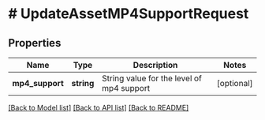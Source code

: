 # # UpdateAssetMP4SupportRequest

## Properties

Name | Type | Description | Notes
------------ | ------------- | ------------- | -------------
**mp4_support** | **string** | String value for the level of mp4 support | [optional] 

[[Back to Model list]](../../README.md#documentation-for-models) [[Back to API list]](../../README.md#documentation-for-api-endpoints) [[Back to README]](../../README.md)


